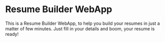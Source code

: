 # Resume Builder WebApp
 This is a Resume Builder WebApp, to help you build your resumes in just a matter of few minutes. Just fill in your details and boom, your resume is ready!
